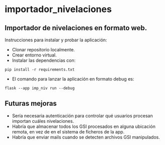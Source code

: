# importador_nivelaciones

## Importador de nivelaciones en formato web.

Instrucciones para instalar y probar la aplicación:

- Clonar repositorio localmente.
- Crear entorno virtual.
- Instalar las dependencias con:

```console
pip install -r requirements.txt
```

- El comando para lanzar la aplicación en formato debug es:

```console
flask --app imp_niv run --debug
```

## Futuras mejoras

- Sería necesaria autenticación para controlar qué usuarios procesan importan cuáles nivelaciones.
- Habría que almacenar todos los GSI procesados en alguna ubicación remota, en vez de en el sistema de ficheros de la app.
- Habría que enviar mails cuando se detecten archivos GSI manipulados.